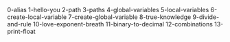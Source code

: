 0-alias
1-hello-you
2-path
3-paths
4-global-variables
5-local-variables
6-create-local-variable
7-create-global-variable
8-true-knowledge
9-divide-and-rule
10-love-exponent-breath
11-binary-to-decimal
12-combinations
13-print-float
